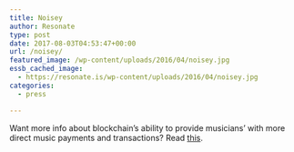 ```yaml
---
title: Noisey
author: Resonate
type: post
date: 2017-08-03T04:53:47+00:00
url: /noisey/
featured_image: /wp-content/uploads/2016/04/noisey.jpg
essb_cached_image:
  - https://resonate.is/wp-content/uploads/2016/04/noisey.jpg
categories:
  - press

---
```

Want more info about blockchain&#8217;s ability to provide musicians&#8217; with more direct music payments and transactions? Read [this][1].

 [1]: https://noisey.vice.com/en_us/article/d37mez/these-7-blockchain-apps-could-help-musicians-get-paid?utm_source=noiseytwitterus